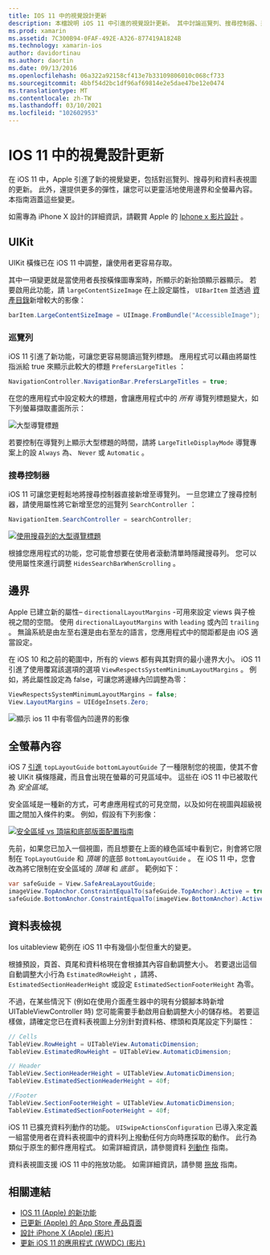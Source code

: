 ```yaml
---
title: IOS 11 中的視覺設計更新
description: 本檔說明 iOS 11 中引進的視覺設計更新。 其中討論巡覽列、搜尋控制器、邊界、全螢幕內容和資料表視圖的變更。
ms.prod: xamarin
ms.assetid: 7C300B94-0FAF-492E-A326-877419A1824B
ms.technology: xamarin-ios
author: davidortinau
ms.author: daortin
ms.date: 09/13/2016
ms.openlocfilehash: 06a322a92158cf413e7b33109806010c068cf733
ms.sourcegitcommit: 4bbf54d2bc1df96af69814e2e5dae47be12e0474
ms.translationtype: MT
ms.contentlocale: zh-TW
ms.lasthandoff: 03/10/2021
ms.locfileid: "102602953"
---
```

# <a name="visual-design-updates-in-ios-11"></a>IOS 11 中的視覺設計更新

在 iOS 11 中，Apple 引進了新的視覺變更，包括對巡覽列、搜尋列和資料表視圖的更新。 此外，還提供更多的彈性，讓您可以更靈活地使用邊界和全螢幕內容。 本指南涵蓋這些變更。 

如需專為 iPhone X 設計的詳細資訊，請觀賞 Apple 的 [Iphone x 影片設計](https://developer.apple.com/videos/play/fall2017/801/) 。

## <a name="uikit"></a>UIKit

UIKit 橫條已在 iOS 11 中調整，讓使用者更容易存取。

其中一項變更就是當使用者長按橫條圖專案時，所顯示的新抬頭顯示器顯示。 若要啟用此功能，請 `largeContentSizeImage` 在上設定屬性， `UIBarItem` 並透過 [資產目錄](~/ios/app-fundamentals/images-icons/displaying-an-image.md)新增較大的影像：

```csharp
barItem.LargeContentSizeImage = UIImage.FromBundle("AccessibleImage");
```

### <a name="navigation-bar"></a>巡覽列
iOS 11 引進了新功能，可讓您更容易閱讀巡覽列標題。 應用程式可以藉由將屬性指派給 true 來顯示此較大的標題 `PrefersLargeTitles` ：

```csharp
NavigationController.NavigationBar.PrefersLargeTitles = true;
```

在您的應用程式中設定較大的標題，會讓應用程式中的 _所有_ 導覽列標題變大，如下列螢幕擷取畫面所示：

![大型導覽標題](visual-design-images/image7.png)

若要控制在導覽列上顯示大型標題的時間，請將 `LargeTitleDisplayMode` 導覽專案上的設 `Always` 為、 `Never` 或 `Automatic` 。

### <a name="search-controller"></a>搜尋控制器

iOS 11 可讓您更輕鬆地將搜尋控制器直接新增至導覽列。 一旦您建立了搜尋控制器，請使用屬性將它新增至您的巡覽列 `SearchController` ：

```csharp
NavigationItem.SearchController = searchController;
```

[![使用搜尋列的大型導覽標題](visual-design-images/image8-sml.png)](visual-design-images/image8-sml.png#lightbox)

根據您應用程式的功能，您可能會想要在使用者滾動清單時隱藏搜尋列。 您可以使用屬性來進行調整 `HidesSearchBarWhenScrolling` 。

## <a name="margins"></a>邊界

Apple 已建立新的屬性– `directionalLayoutMargins` -可用來設定 views 與子檢視之間的空間。 使用 `directionalLayoutMargins` with `leading` 或內凹 `trailing` 。 無論系統是由左至右還是由右至左的語言，您應用程式中的間距都是由 iOS 適當設定。

在 iOS 10 和之前的範圍中，所有的 views 都有與其對齊的最小邊界大小。 iOS 11 引進了使用覆寫該選項的選項 `ViewRespectsSystemMinimumLayoutMargins` 。 例如，將此屬性設定為 false，可讓您將邊緣內凹調整為零：

```csharp
ViewRespectsSystemMinimumLayoutMargins = false;
View.LayoutMargins = UIEdgeInsets.Zero;
```

![顯示 ios 11 中有零個內凹邊界的影像](visual-design-images/image9.png)

<a name="fullscreen"></a>

## <a name="full-screen-content"></a>全螢幕內容

iOS 7 [引進](~/ios/platform/introduction-to-ios7/ios7-ui.md#fullscreen) `topLayoutGuide` `bottomLayoutGuide` 了一種限制您的視圖，使其不會被 UIKit 橫條隱藏，而且會出現在螢幕的可見區域中。 這些在 iOS 11 中已被取代為 _安全區域_。

安全區域是一種新的方式，可考慮應用程式的可見空間，以及如何在視圖與超級視圖之間加入條件約束。 例如，假設有下列影像：

[![安全區域 vs 頂端和底部版面配置指南](visual-design-images/image10-sml.png)](visual-design-images/image10.png#lightbox)

先前，如果您已加入一個視圖，而且想要在上面的綠色區域中看到它，則會將它限制在 `TopLayoutGuide` 和 _頂端_ 的底部 `BottomLayoutGuide` 。 在 iOS 11 中，您會改為將它限制在安全區域的 _頂端_ 和 _底部_ 。 範例如下：

```csharp
var safeGuide = View.SafeAreaLayoutGuide;
imageView.TopAnchor.ConstraintEqualTo(safeGuide.TopAnchor).Active = true;
safeGuide.BottomAnchor.ConstraintEqualTo(imageView.BottomAnchor).Active = true;
```

## <a name="table-view"></a>資料表檢視

Ios uitableview 範例在 iOS 11 中有幾個小型但重大的變更。

根據預設，頁首、頁尾和資料格現在會根據其內容自動調整大小。 若要退出這個自動調整大小行為 `EstimatedRowHeight` ，請將、 `EstimatedSectionHeaderHeight` 或設定 `EstimatedSectionFooterHeight` 為零。

不過，在某些情況下 (例如在使用介面產生器中的現有分鏡腳本時新增 UITableViewController 時) 您可能需要手動啟用自動調整大小的儲存格。 若要這樣做，請確定您已在資料表視圖上分別針對資料格、標頭和頁尾設定下列屬性：

```csharp
// Cells
TableView.RowHeight = UITableView.AutomaticDimension;
TableView.EstimatedRowHeight = UITableView.AutomaticDimension;

// Header
TableView.SectionHeaderHeight = UITableView.AutomaticDimension;
TableView.EstimatedSectionHeaderHeight = 40f;

//Footer
TableView.SectionFooterHeight = UITableView.AutomaticDimension;
TableView.EstimatedSectionFooterHeight = 40f;

```

iOS 11 已擴充資料列動作的功能。 `UISwipeActionsConfiguration` 已導入來定義一組當使用者在資料表視圖中的資料列上撥動任何方向時應採取的動作。 此行為類似于原生的郵件應用程式。 如需詳細資訊，請參閱資料 [列動作](~/ios/user-interface/controls/tables/row-action.md) 指南。

資料表視圖支援 iOS 11 中的拖放功能。 如需詳細資訊，請參閱 [拖放](~/ios/platform/introduction-to-ios11/drag-and-drop.md#uitableview) 指南。

## <a name="related-links"></a>相關連結

- [IOS 11 (Apple) 的新功能 ](https://developer.apple.com/ios/)
- [已更新 (Apple) 的 App Store 產品頁面 ](https://developer.apple.com/app-store/product-page/)
- [設計 iPhone X (Apple)  (影片) ](https://developer.apple.com/videos/play/fall2017/801/)
- [更新 iOS 11 的應用程式 (WWDC)  (影片) ](https://developer.apple.com/videos/play/wwdc2017/204/)
